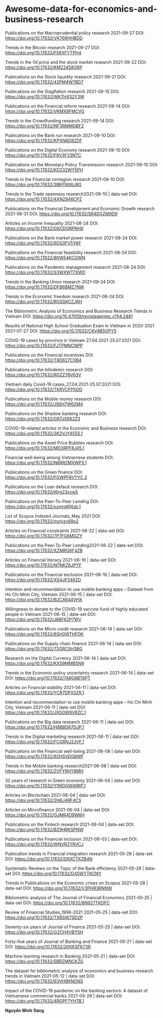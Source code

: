 # Awesome-data-for-economics-and-business-research

Publications on the Macroprudential policy research 2021-09-27 
DOI:  https://doi.org/10.17632/VK76RHHBDD

Trends in the Bitcoin research 2021-09-27 
DOI:  https://doi.org/10.17632/F56XFYTPH4

Trends in the Oil price and the stock market research 2021-09-22 
DOI:  https://doi.org/10.17632/KM22458GRP

Publications on the Stock liquidity research 2021-09-21 
DOI:  https://doi.org/10.17632/42PM4W7BD7

Publications on the Stagflation research 2021-09-15 
DOI:  https://doi.org/10.17632/WK7H432Y3W

Publications on the Financial reform research 2021-09-14 
DOI:  https://doi.org/10.17632/VKMX8FMCVG

Trends in the Crowdfunding research 2021-09-14 
DOI:  https://doi.org/10.17632/NF3RMMGBFZ

Publications on the Bank run research 2021-09-10 
DOI:  https://doi.org/10.17632/KPXN6D8ZDF

Publications on the Digital Economy research 2021-09-10 
DOI:  https://doi.org/10.17632/F8V3F23NTC

Publications on the Monetary Policy Transmission research 2021-09-10
DOI:  https://doi.org/10.17632/KD232WY5PH

Trends in the Financial contagion research 2021-09-10 
DOI:  https://doi.org/10.17632/3BKFNX6J8G

Trends in the Trade openness research2021-09-10 | data-set
DOI:  https://doi.org/10.17632/4XNZ846CPZ

Publications on the Financial Development and Economic Growth research 2021-08-31
DOI:  https://doi.org/10.17632/SR4DGZM9D9

Articles on Income Inequality 2021-08-24
DOI:  https://doi.org/10.17632/DXCDGRPNH6

Publications on the Bank market power research 2021-08-24 
DOI:  https://doi.org/10.17632/9DS3FV5YKF

Publications on the Financial feasibility research 2021-08-24 
DOI:  https://doi.org/10.17632/8KW54KCGWN

Publications on the Pandemic management research 2021-08-24 
DOI:  https://doi.org/10.17632/S3WXWT7XWD

Trends in the Banking Union research 2021-08-24 
DOI:  https://doi.org/10.17632/DFB6BMZ7NW

Trends in the Economic freedom research 2021-08-24 
DOI:  https://doi.org/10.17632/RGSSKCZJRH

The Bibliometric Analysis of Economics and Business Research Trends in Vietnam
DOI:  https://doi.org/10.47059/revistageintec.v11i4.2481

Results of National High School Graduation Exam in Vietnam in 2020-2021 2021-07-27 
DOI:  https://doi.org/10.17632/C6V4B5GPYS

COVID-19 cases by province in Vietnam 27.04.2021-25.07.2021
DOI: https://doi.org/10.17632/FJTPMNCNPP

Publications on the Financial incentives
DOI https://doi.org/10.17632/T8D627CXB4

Publications on the Infodemic research
DOI: https://doi.org/10.17632/RGZZ78V63V

Vietnam daily Covid-19 cases_27.04.2021-25.07.2021
DOI: https://doi.org/10.17632/TKRVCFPXDD

Publications on the Mobile money research
DOI: https://doi.org/10.17632/J9SH7W62M4

Publications on the Shadow banking research
DOI: https://doi.org/10.17632/GR7JS662Z3

COVID-19-related articles in the Economic and Business research 
DOI:  https://doi.org/10.17632/3K2VJY455S.1

Publications on the Asset Price Bubbles research 
DOI:  https://doi.org/10.17632/MD3RPF8J45.1

Financial well-being among Vietnamese students
DOI: https://doi.org/10.17632/N8RR2MXWP3.1

Publications on the Green finance
DOI: https://doi.org/10.17632/FGWPF6VYYC.2

Publications on the Loan default research 
DOI: https://doi.org/10.17632/t6rg23xxw5

Publications on the Peer-To-Peer Lending 
DOI: https://doi.org/10.17632/xzmrg6f4zb.1

List of Scopus Indexed Journals_May 2021 
DOI: https://doi.org/10.17632/mzjvzv69p2

Articles on Financial constraints 2021-06-22 | data-set
DOI: https://doi.org/10.17632/7P7FG6MGZY

Publications on the Peer-To-Peer Lending2021-06-22 | data-set
DOI: https://doi.org/10.17632/XZMRG6F4ZB


Articles on Financial literacy 2021-06-16 | data-set
DOI: https://doi.org/10.17632/N7NKZ6JPYF


Publications on the Financial exclusion 2021-06-16 | data-set
DOI: https://doi.org/10.17632/XS4JP246ZD


Intention and recommendation to use mobile banking apps – Dataset from Ho Chi Minh City, Vietnam 2021-06-15 | data-set
DOI: https://doi.org/10.17632/B2CX644VHX


Willingness to donate to the COVID-19 vaccine fund of highly educated people in Vietnam 2021-06-15 | data-set
DOI: https://doi.org/10.17632/J88F62P7WV


Publications on the Micro credit research 2021-06-14 | data-set
DOI: https://doi.org/10.17632/6SH3WTHFDK


Publications on the Supply chain finance 2021-06-14 | data-set
DOI: https://doi.org/10.17632/72GRCSH3BG


Research on the Digital Currency 2021-06-14 | data-set
DOI: https://doi.org/10.17632/KXS9MMBSN9


Trends in the Economic policy uncertainty research 2021-06-14 | data-set
DOI: https://doi.org/10.17632/748G9BT6PT


Articles on Financial stability 2021-06-11 | data-set
DOI: https://doi.org/10.17632/YCR7DPX3ZR.1


Intention and recommendation to use mobile banking apps – Ho Chi Minh City, Vietnam 2021-06-11 | data-set
DOI: https://doi.org/10.17632/JXGGW8V8ZC.1


Publications on the Big data research 2021-06-11 | data-set
DOI: https://doi.org/10.17632/H8BBD67DJP.1

Trends in the Digital marketing research 2021-06-11 | data-set
DOI: https://doi.org/10.17632/FCGRNJ2JVF.1


Publications on the Financial well-being 2021-06-08 | data-set
DOI: https://doi.org/10.17632/9ZHSVDG8WF

Trends in the Mobile banking research2021-06-08 | data-set
DOI: https://doi.org/10.17632/ZVFYRHY8MH


32 years of research in Green economy 2021-06-04 | data-set
DOI: https://doi.org/10.17632/Y99DGW49RP.1


Articles on Blockchain 2021-06-04 | data-set
DOI: https://doi.org/10.17632/2H6J49F4CS


Articles on Microfinance 2021-06-04 | data-set
DOI: https://doi.org/10.17632/GJMR4D9W6H


Publications on the Fintech research 2021-06-04 | data-set
DOI: https://doi.org/10.17632/BZ9HRKSPNW


Publications on the Financial inclusion 2021-06-03 | data-set
DOI: https://doi.org/10.17632/WNVRZYRVCJ


Publication trends in Financial integration research 2021-05-28 | data-set
DOI: https://doi.org/10.17632/DRXCTKZB4N
 
 
Systematic Reviews on the Topic of the Bank efficiency 2021-05-28 | data-set
DOI: https://doi.org/10.17632/D45WYTKCNY


Trends in Publications on the Economic crises on Scopus 2021-05-28 | data-set
DOI: https://doi.org/10.17632/V3PHR3RNNW


Bibliometric analysis of The Journal of Financial Economics 2021-05-25 | data-set
DOI: https://doi.org/10.17632/8N927TKDFC


Review of Financial Studies_1996-2021  2021-05-25 | data-set
DOI: https://doi.org/10.17632/TXBSW7SD2P


Seventy-six years of Journal of Finance 2021-05-25 | data-set
DOI: https://doi.org/10.17632/G2CH4VBY5H

Forty-five years of Journal of Banking and Finance 2021-05-21 | data-set
DOI: https://doi.org/10.17632/2KKKSFK73R


Machine learning research in Banking 2021-05-21 | data-set
DOI: https://doi.org/10.17632/5BRZMNCKZG


The dataset for bibliometric analysis of economics and business research trends in Vietnam 2021-05-12 | data-set
DOI: https://doi.org/10.17632/63VHBKNDNS


Impact of the COVID-19 pandemic on the banking sectors: A dataset of Vietnamese commercial banks 2021-04-29 | data-set
DOI: https://doi.org/10.17632/4RGPF7YH7B.1



𝐍𝐠𝐮𝐲𝐞̂̃𝐧 𝐌𝐢𝐧𝐡 𝐒𝐚́𝐧𝐠

